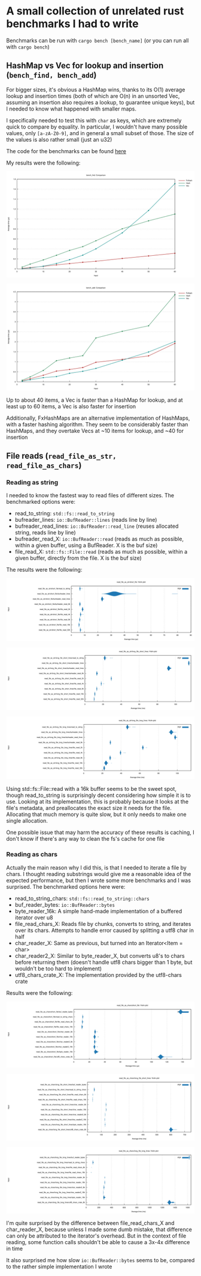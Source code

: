 # A small collection of unrelated rust benchmarks I had to write

Benchmarks can be run with `cargo bench [bench_name]`
(or you can run all with `cargo bench`)


## HashMap vs Vec for lookup and insertion (`bench_find, bench_add`)

For bigger sizes, it's obvious a HashMap wins, thanks to its O(1) average lookup and
insertion times (both of which are O(n) in an unsorted Vec, assuming an insertion
also requires a lookup, to guarantee unique keys), but I needed to know what happened
with smaller maps.

I specifically needed to test this with `char` as keys, which are extremely quick to
compare by equality. In particular, I wouldn't have many possible values, only
`[a-zA-Z0-9]`, and in general a small subset of those. The size of the values is also
rather small (just an u32)

The code for the benchmarks can be found [here](https://github.com/m-demare/rust_microbenches/blob/main/benches/small_map_bench.rs)

My results were the following:

![bench_find](https://github.com/m-demare/rust_microbenches/blob/main/img/bench_find.jpg?raw=true)

![bench_add](https://github.com/m-demare/rust_microbenches/blob/main/img/bench_add.jpg?raw=true)

Up to about 40 items, a Vec is faster than a HashMap for lookup, and at least up to
60 items, a Vec is also faster for insertion

Additionally, FxHashMaps are an alternative implementation of HashMaps, with a faster
hashing algorithm. They seem to be considerably faster than HashMaps, and they
overtake Vecs at ~10 items for lookup, and ~40 for insertion


## File reads (`read_file_as_str, read_file_as_chars`)

### Reading as string

I needed to know the fastest way to read files of different sizes. The benchmarked
options were:

- read_to_string: `std::fs::read_to_string`
- bufreader_lines: `io::BufReader::lines` (reads line by line)
- bufreader_read_lines: `io::BufReader::read_line` (reuses allocated string, reads line by line)
- bufreader_read_X: `io::BufReader::read` (reads as much as possible, within a given buffer, using a BufReader. X is the buf size)
- file_read_X: `std::fs::File::read` (reads as much as possible, within a given buffer, directly from the file. X is the buf size)

The results were the following:

![short_file_as_str](https://github.com/m-demare/rust_microbenches/blob/main/img/short_file_as_str.jpg?raw=true)

![long_file_short_lines_as_str](https://github.com/m-demare/rust_microbenches/blob/main/img/long_file_short_lines_as_str.jpg?raw=true)

![long_file_long_lines_as_str](https://github.com/m-demare/rust_microbenches/blob/main/img/long_file_long_lines_as_str.jpg?raw=true)

Using std::fs::File::read with a 16k buffer seems to be the sweet spot, though
read_to_string is surprisingly decent considering how simple it is to use.
Looking at its implementation, this is probably because it looks at the file's
metadata, and preallocates the exact size it needs for the file.
Allocating that much memory is quite slow, but it only needs to make one single
allocation.

One possible issue that may harm the accuracy of these results is caching, I don't
know if there's any way to clean the fs's cache for one file

### Reading as chars

Actually the main reason why I did this, is that I needed to iterate a file by
chars. I thought reading substrings would give me a reasonable idea of the expected
performance, but then I wrote some more benchmarks and I was surprised. The
benchmarked options here were:

- read_to_string_chars: `std::fs::read_to_string::chars`
- buf_reader_bytes: `io::BufReader::bytes`
- byte_reader_16k: A simple hand-made implementation of a buffered iterator over u8
- file_read_chars_X: Reads file by chunks, converts to string, and iterates over its
  chars. Attempts to handle error caused by splitting a utf8 char in half
- char_reader_X: Same as previous, but turned into an Iterator<Item = char>
- char_reader2_X: Similar to byte_reader_X, but converts u8's to chars before
returning them (doesn't handle utf8 chars bigger than 1 byte, but wouldn't be too
hard to implement)
- utf8_chars_crate_X: The implementation provided by the utf8-chars crate

Results were the following:

![short_file_as_chars](https://github.com/m-demare/rust_microbenches/blob/main/img/short_file_as_chars.jpg?raw=true)

![long_file_short_lines_as_chars](https://github.com/m-demare/rust_microbenches/blob/main/img/long_file_short_lines_as_chars.jpg?raw=true)

![long_file_long_lines_as_chars](https://github.com/m-demare/rust_microbenches/blob/main/img/long_file_long_lines_as_chars.jpg?raw=true)

I'm quite surprised by the difference between file_read_chars_X and char_reader_X,
because unless I made some dumb mistake, that difference can only be attributed to
the iterator's overhead. But in the context of file reading, some function calls
shouldn't be able to cause a 3x-4x difference in time

It also surprised me how slow `io::BufReader::bytes` seems to be, compared to the
rather simple implementation I wrote

